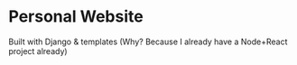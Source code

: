 # Personal Website

Built with Django & templates (Why? Because I already have a Node+React project already)


